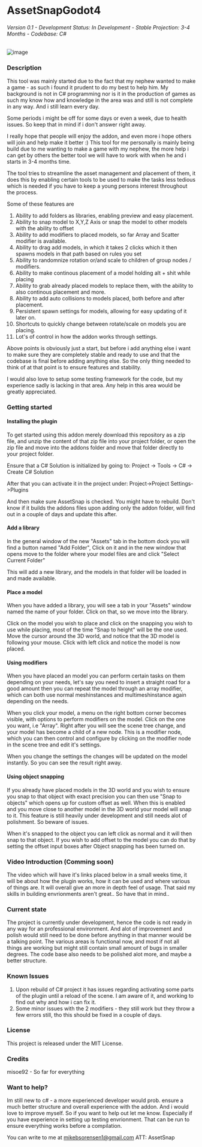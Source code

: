 # AssetSnapGodot4
###### Version 0.1 - Development Status: In Development - Stable Projection: 3-4 Months - Codebase: C#
![image](https://github.com/misoe92/AssetSnap-Godot/assets/38956582/f653b54a-f4ac-44b1-a1b2-31f334a6d109)

### Description
This tool was mainly started due to the fact that my nephew wanted to make a game - as such i found it prudent to do my best to help him.
My background is not in C# programming nor is it in the production of games as such my know how and knowledge in the area was and still is not complete in any way. And i still learn every day.

Some periods i might be off for some days or even a week, due to health issues. So keep that in mind if i don't answer right away.

I really hope that people will enjoy the addon, and even more i hope others will join and help make it better :) This tool for me personally is mainly being build due to me wanting to make a game with my nephew, the more help i can get by others the better tool we will have to work with when he and i starts in 3-4 months time. 

The tool tries to streamline the asset management and placement of them, it does this by enabling certain tools to be used to make the tasks less tedious which is needed if you have to keep a young persons interest throughout the process.

Some of these features are
1. Ability to add folders as libraries, enabling preview and easy placement.
2. Ability to snap model to X,Y,Z Axis or snap the model to other models with the ability to offset
3. Ability to add modifiers to placed models, so far Array and Scatter modifier is available.
4. Ability to drag add models, in which it takes 2 clicks which it then spawns models in that path based on rules you set
5. Ability to randomnize rotation or/and scale to children of group nodes / modifiers.
6. Ability to make continous placement of a model holding alt + shit while placing
7. Ability to grab already placed models to replace them, with the ability to also continous placement and more.
8. Ability to add auto collisions to models placed, both before and after placement.
9. Persistent spawn settings for models, allowing for easy updating of it later on.
10. Shortcuts to quickly change between rotate/scale on models you are placing.
11. Lot's of control in how the addon works through settings.

Above points is obviously just a start, but before i add anything else i want to make sure they are completely stable and ready to use and that the codebase is final before adding anything else.
So the only thing needed to think of at that point is to ensure features and stability.

I would also love to setup some testing framework for the code, but my experience sadly is lacking in that area. Any help in this area would be greatly appreciated.

### Getting started

#### Installing the plugin
To get started using this addon merely download this repository as a zip file, and unzip the content of that zip file into your project folder, or open the zip file and move into the addons folder and move that folder directly to your project folder.

Ensure that a C# Solution is initialized by going to:
Project -> Tools -> C# -> Create C# Solution

After that you can activate it in the project under:
Project->Project Settings->Plugins

And then make sure AssetSnap is checked. 
You might have to rebuild. Don't know if it builds the addons files upon adding only the addon folder, will find out in a couple of days and update this after.

#### Add a library
In the general window of the new "Assets" tab in the bottom dock you will find a button named "Add Folder",
Click on it and in the new window that opens move to the folder where your model files are and click "Select Current Folder"

This will add a new library, and the models in that folder will be loaded in and made available.

#### Place a model
When you have added a library, you will see a tab in your "Assets" window named the name of your folder.
Click on that, so we move into the library.

Click on the model you wish to place and click on the snapping you wish to use while placing, most of the time "Snap to height" will be the one used.
Move the cursor around the 3D world, and notice that the 3D model is following your mouse. Click with left click and notice the model is now placed.

#### Using modifiers
When you have placed an model you can perform certain tasks on them depending on your needs, let's say you need to insert a straight road for a good amount then you can repeat the model through an array modifier, which can both use normal meshinstances and multimeshinstance again depending on the needs.

When you click your model, a menu on the right bottom corner becomes visible, with options to perform modifiers on the model. Click on the one you want, i.e "Array".
Right after you will see the scene tree change, and your model has become a child of a new node. This is a modifier node, which you can then control and configure by clicking on the modifier node in the scene tree and edit it's settings.

When you change the settings the changes will be updated on the model instantly. So you can see the result right away. 

#### Using object snapping
If you already have placed models in the 3D world and you wish to ensure you snap to that object with exact precision you can then use "Snap to objects" which opens up for custom offset as well.
When this is enabled and you move close to another model in the 3D world your model will snap to it. This feature is still heavily under development and still needs alot of polishment. So beware of issues.

When it's snapped to the object you can left click as normal and it will then snap to that object. If you wish to add offset to the model you can do that by setting the offset input boxes after Object snapping has been turned on.

### Video Introduction (Comming soon)
The video which will have it's links placed below in a small weeks time, it will be about how the plugin works, how it can be used and where various of things are.
It will overall give an more in depth feel of usage. That said my skills in building envrionments aren't great.. So have that in mind.. 


### Current state
The project is currently under development, hence the code is not ready in any way for an professional environment. And alot of improvement and polish would still need to be done before anything in that manner would be a talking point.
The various areas is functional now, and most if not all things are working but might still contain small amount of bugs in smaller degrees.
The code base also needs to be polished alot more, and maybe a better structure.

### Known Issues
1. Upon rebuild of C# project it has issues regarding activating some parts of the plugin until a reload of the scene. I am aware of it, and working to find out why and how i can fix it.
2. Some minor issues with the 2 modifiers - they still work but they throw a few errors still, tho this should be fixed in a couple of days.
   
### License
This project is released under the MIT License.

### Credits
misoe92 - So far for everything

### Want to help?
Im still new to c# - a more experienced developer would prob. ensure a much better structure and overall experience with the addon. And i would love to improve myself.
So if you want to help out let me know. Especially if you have experience in setting up testing envrionment. That can be run to ensure everything works before a compilation.

You can write to me at mikebsorensen1@gmail.com ATT: AssetSnap
